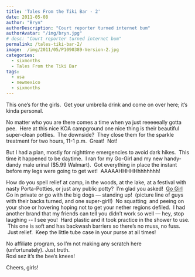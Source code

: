 ```yaml
---
title: 'Tales From the Tiki Bar - 2'
date: 2011-05-08
author: "Bryn"
authorDescription: "Court reporter turned internet bum"
authorAvatar: "/img/bryn.jpg"
# desc: "Court reporter turned internet bum"
permalink: /tales-tiki-bar-2/
image:  /img/2011/05/P1090389-Version-2.jpg
categories:
  - sixmonths
  - Tales From the Tiki Bar
tags:
  - usa
  - newmexico
  - sixmonths
---
```

This one’s for the girls.  Get your umbrella drink and come on over here; it’s kinda personal.

No matter who you are there comes a time when ya just reeeeeally gotta pee.  Here at this nice KOA campground one nice thing is their beautiful super-clean potties.  The downside?  They close them for the sparkle treatment for two hours, 11-1 p.m.  Great!  Not!

But I had a plan, mostly for nighttime emergencies to avoid dark hikes.  This time it happened to be daytime.  I ran for my Go-Girl and my new handy-dandy male urinal ($5.99 Walmart).  Got everything in place the instant before my legs were going to get wet!  AAAAAHHHHHhhhhhhh!

How do you spell relief at camp, in the woods, at the lake, at a festival with nasty Porta-Potties, or just any public potty?  I’m glad you asked!  [Go Girl](https://go-girl.com) Go in private or go with the big dogs &#8212; standing up!  (picture line of guys with their backs turned, and one super-girl!)  No squatting  and peeing on your shoe or hovering hoping not to get your nether regions defiled.  I had another brand that my friends can tell you didn’t work so well &#8212; hey, stop laughing -- I see you!  Hard plastic and it took practice in the shower to use.  This one is soft and has backwash barriers so there’s no muss, no fuss.  Just relief.  Keep the little tube case in your purse at all times!

No affiliate program, so I’m not making any scratch here (unfortunately). Just truth.  
Roxi sez it’s the bee’s knees!

Cheers, girls!